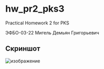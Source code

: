 # hw_pr2_pks3

Practical Homework 2 for PKS


ЭФБО-03-22
Мигель Демьян Григорьевич

## Скриншот

![изображение](https://github.com/user-attachments/assets/4fbc6635-9017-47de-b5da-41946a5fb5f1)

